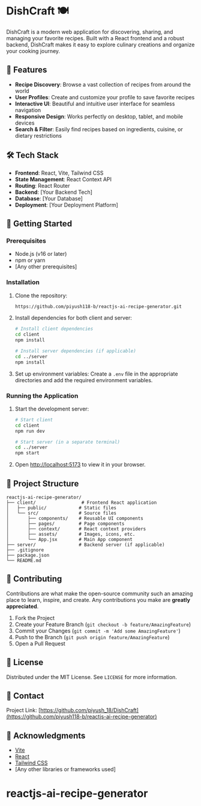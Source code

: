 # DishCraft 🍽️

DishCraft is a modern web application for discovering, sharing, and managing your favorite recipes. Built with a React frontend and a robust backend, DishCraft makes it easy to explore culinary creations and organize your cooking journey.

## 🚀 Features

- **Recipe Discovery**: Browse a vast collection of recipes from around the world
- **User Profiles**: Create and customize your profile to save favorite recipes
- **Interactive UI**: Beautiful and intuitive user interface for seamless navigation
- **Responsive Design**: Works perfectly on desktop, tablet, and mobile devices
- **Search & Filter**: Easily find recipes based on ingredients, cuisine, or dietary restrictions

## 🛠️ Tech Stack

- **Frontend**: React, Vite, Tailwind CSS
- **State Management**: React Context API
- **Routing**: React Router
- **Backend**: [Your Backend Tech]
- **Database**: [Your Database]
- **Deployment**: [Your Deployment Platform]

## 🚀 Getting Started

### Prerequisites

- Node.js (v16 or later)
- npm or yarn
- [Any other prerequisites]

### Installation

1. Clone the repository:
   ```bash
   https://github.com/piyush118-b/reactjs-ai-recipe-generator.git
   ```

2. Install dependencies for both client and server:
   ```bash
   # Install client dependencies
   cd client
   npm install
   
   # Install server dependencies (if applicable)
   cd ../server
   npm install
   ```

3. Set up environment variables:
   Create a `.env` file in the appropriate directories and add the required environment variables.

### Running the Application

1. Start the development server:
   ```bash
   # Start client
   cd client
   npm run dev
   
   # Start server (in a separate terminal)
   cd ../server
   npm start
   ```

2. Open [http://localhost:5173](http://localhost:5173) to view it in your browser.

## 📂 Project Structure

```
reactjs-ai-recipe-generator/
├── client/                 # Frontend React application
│   ├── public/            # Static files
│   └── src/               # Source files
│       ├── components/    # Reusable UI components
│       ├── pages/         # Page components
│       ├── context/       # React context providers
│       ├── assets/        # Images, icons, etc.
│       └── App.jsx        # Main App component
├── server/                # Backend server (if applicable)
├── .gitignore
├── package.json
└── README.md
```

## 🤝 Contributing

Contributions are what make the open-source community such an amazing place to learn, inspire, and create. Any contributions you make are **greatly appreciated**.

1. Fork the Project
2. Create your Feature Branch (`git checkout -b feature/AmazingFeature`)
3. Commit your Changes (`git commit -m 'Add some AmazingFeature'`)
4. Push to the Branch (`git push origin feature/AmazingFeature`)
5. Open a Pull Request

## 📄 License

Distributed under the MIT License. See `LICENSE` for more information.

## 📧 Contact


Project Link: [https://github.com/piyush_18/DishCraft](https://github.com/piyush118-b/reactjs-ai-recipe-generator)

## 🙏 Acknowledgments

- [Vite](https://vitejs.dev/)
- [React](https://reactjs.org/)
- [Tailwind CSS](https://tailwindcss.com/)
- [Any other libraries or frameworks used]
# reactjs-ai-recipe-generator
